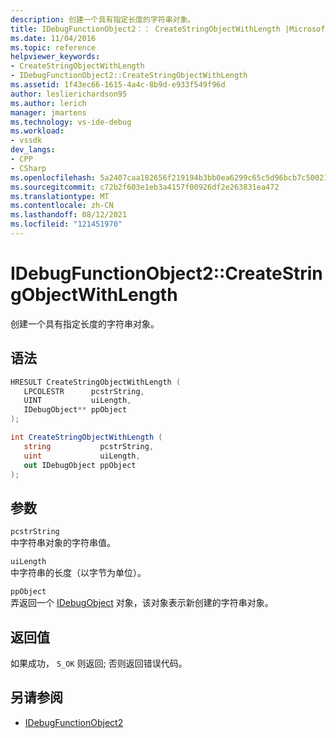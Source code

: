 ```yaml
---
description: 创建一个具有指定长度的字符串对象。
title: IDebugFunctionObject2：： CreateStringObjectWithLength |Microsoft Docs
ms.date: 11/04/2016
ms.topic: reference
helpviewer_keywords:
- CreateStringObjectWithLength
- IDebugFunctionObject2::CreateStringObjectWithLength
ms.assetid: 1f43ec66-1615-4a4c-8b9d-e933f549f96d
author: leslierichardson95
ms.author: lerich
manager: jmartens
ms.technology: vs-ide-debug
ms.workload:
- vssdk
dev_langs:
- CPP
- CSharp
ms.openlocfilehash: 5a2407caa182656f219194b3bb0ea6299c65c5d96bcb7c50021cf679cd868dd5
ms.sourcegitcommit: c72b2f603e1eb3a4157f00926df2e263831ea472
ms.translationtype: MT
ms.contentlocale: zh-CN
ms.lasthandoff: 08/12/2021
ms.locfileid: "121451970"
---
```

# <a name="idebugfunctionobject2createstringobjectwithlength"></a>IDebugFunctionObject2::CreateStringObjectWithLength
创建一个具有指定长度的字符串对象。

## <a name="syntax"></a>语法

```cpp
HRESULT CreateStringObjectWithLength (
   LPCOLESTR      pcstrString,
   UINT           uiLength,
   IDebugObject** ppObject
);
```

```csharp
int CreateStringObjectWithLength (
   string           pcstrString,
   uint             uiLength,
   out IDebugObject ppObject
);
```

## <a name="parameters"></a>参数
`pcstrString`\
中字符串对象的字符串值。

`uiLength`\
中字符串的长度（以字节为单位）。

`ppObject`\
弄返回一个 [IDebugObject](../../../extensibility/debugger/reference/idebugobject.md) 对象，该对象表示新创建的字符串对象。

## <a name="return-value"></a>返回值
 如果成功， `S_OK` 则返回; 否则返回错误代码。

## <a name="see-also"></a>另请参阅
- [IDebugFunctionObject2](../../../extensibility/debugger/reference/idebugfunctionobject2.md)
